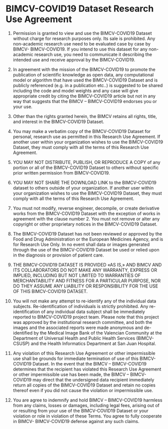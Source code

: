 # BIMCV-COVID19 Dataset Research Use Agreement 

1. Permission is granted to view and use the BIMCV-COVID19 Dataset without charge for research purposes only. Its sale is prohibited. Any non-academic research use need to be evaluated case by case by BIMCV- BIMCV-COVID19. If you intend to use this dataset for any non-academic research use, you need to communicate it describing the intended use and receive approval by the BIMCV-COVID19.

2. In agreement with the mission of the BIMCV-COVID19 to promote the publication of scientific knowledge as open data, any computational model or algorithm that have used the BIMCV-COVID19 Dataset and is publicly referenced (e.g. in a publication etc..) is suggested to be shared including the code and model weights and any case will give appropriate credit by citing the BIMCV-COVID19 article  but not in any way that suggests that the BIMCV – BIMCV-COVID19 endorses you or your use.

3. Other than the rights granted herein, the BIMCV retains all rights, title, and interest in the BIMCV-COVID19 Dataset.

4. You may make a verbatim copy of the BIMCV-COVID19 Dataset for personal, research use as permitted in this Research Use Agreement. If another user within your organization wishes to use the BIMCV-COVID19 Dataset, they must comply with all the terms of this Research Use Agreement.

5. YOU MAY NOT DISTRIBUTE, PUBLISH, OR REPRODUCE A COPY of any portion or all of the BIMCV-COVID19 Dataset to others without specific prior written permission from BIMCV-COVID19.

6. YOU MAY NOT SHARE THE DOWNLOAD LINK to the BIMCV-COVID19 dataset to others outside of your organization. If another user within your organization wishes to use the BIMCV-COVID19 Dataset, they must comply with all the terms of this Research Use Agreement.

7. You must not modify, reverse engineer, decompile, or create derivative works from the BIMCV-COVID19 Dataset with the exception of works in agreement with the clause number 2. You must not remove or alter any copyright or other proprietary notices in the BIMCV-COVID19 Dataset.

8. The BIMCV-COVID19 Dataset has not been reviewed or approved by the Food and Drug Administration or the European Medicines Agency, and is for Research Use Only. In no event shall data or images generated through the use of the BIMCV-COVID19 Dataset be used or relied upon in the diagnosis or provision of patient care.

9. THE BIMCV-COVID19 DATASET IS PROVIDED «AS IS,» AND BIMCV AND ITS COLLABORATORS DO NOT MAKE ANY WARRANTY, EXPRESS OR IMPLIED, INCLUDING BUT NOT LIMITED TO WARRANTIES OF MERCHANTABILITY AND FITNESS FOR A PARTICULAR PURPOSE, NOR DO THEY ASSUME ANY LIABILITY OR RESPONSIBILITY FOR THE USE OF THIS BIMCV-COVID19 DATASET.

10. You will not make any attempt to re-identify any of the individual data subjects. Re-identification of individuals is strictly prohibited. Any re-identification of any individual data subject shall be immediately reported to BIMCV-COVID19 project team. Please note that this project was approved by the institutional research committee, and both the images and the associated reports were made anonymous and de-identified by the Medical Image Bank of the Valencian Community at the Department of Universal Health and Public Health Services (BIMCV-CSUSP) and the Health Informatics Department at San Juan Hospital.

11. Any violation of this Research Use Agreement or other impermissible use shall be grounds for immediate termination of use of this BIMCV-COVID19 Dataset. In the event that the BIMCV – BIMCV-COVID19 determines that the recipient has violated this Research Use Agreement or other impermissible use has been made, the BIMCV – BIMCV-COVID19 may direct that the undersigned data recipient immediately return all copies of the BIMCV-COVID19 Dataset and retain no copies thereof even if you did not cause the violation or impermissible use.

12. You are agree to indemnify and hold BIMCV – BIMCV-COVID19 harmless from any claims, losses or damages, including legal fees, arising out of or resulting from your use of the BIMCV-COVID19 Dataset or your violation or role in violation of these Terms. You agree to fully cooperate in BIMCV- BIMCV-COVID19 defense against any such claims.

